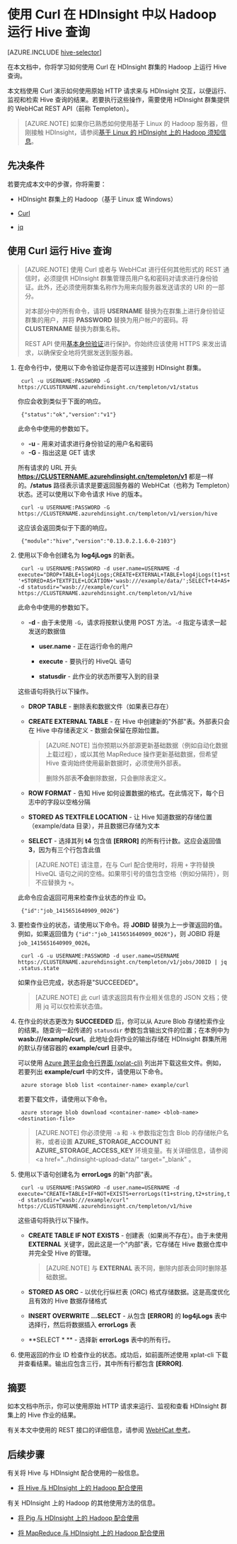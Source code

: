 <properties
   pageTitle="在 HDInsight 中使用 Hadoop Pig | Azure"
   description="了解如何使用 Curl 向 HDInsight 远程提交 Pig 作业。"
   services="hdinsight"
   documentationCenter=""
   authors="Blackmist"
   manager="paulettm"
   editor="cgronlun"/>
<tags ms.service="hdinsight"
    ms.date="02/18/2015"
    wacn.date="04/15/2015"
    />




# 使用 Curl 在 HDInsight 中以 Hadoop 运行 Hive 查询

[AZURE.INCLUDE [hive-selector](../includes/hdinsight-selector-use-hive.md)]

在本文档中，你将学习如何使用 Curl 在 HDInsight 群集的 Hadoop 上运行 Hive 查询。 

本文档使用 Curl 演示如何使用原始 HTTP 请求来与 HDInsight 交互，以便运行、监视和检索 Hive 查询的结果。若要执行这些操作，需要使用 HDInsight 群集提供的 WebHCat REST API（前称 Templeton）。

> [AZURE.NOTE] 如果你已熟悉如何使用基于 Linux 的 Hadoop 服务器，但刚接触 HDInsight，请参阅<a href="/documentation/articles/hdinsight-hadoop-linux-information/" target="_blank">基于 Linux 的 HDInsight 上的 Hadoop 须知信息</a>。

## <a id="prereq"></a>先决条件

若要完成本文中的步骤，你将需要：

* HDInsight 群集上的 Hadoop（基于 Linux 或 Windows）

* <a href="http://curl.haxx.se/" target="_blank">Curl</a>

* <a href="http://stedolan.github.io/jq/" target="_blank">jq</a>

## <a id="curl"></a>使用 Curl 运行 Hive 查询

> [AZURE.NOTE] 使用 Curl 或者与 WebHCat 进行任何其他形式的 REST 通信时，必须提供 HDInsight 群集管理员用户名和密码对请求进行身份验证。此外，还必须使用群集名称作为用来向服务器发送请求的 URI 的一部分。
> 
> 对本部分中的所有命令，请将 **USERNAME** 替换为在群集上进行身份验证群集的用户，并将 **PASSWORD** 替换为用户帐户的密码。将 **CLUSTERNAME** 替换为群集名称。
> 
> REST API 使用<a href="http://zh.wikipedia.org/wiki/HTTP%E5%9F%BA%E6%9C%AC%E8%AE%A4%E8%AF%81" target="_blank">基本身份验证</a>进行保护。你始终应该使用 HTTPS 来发出请求，以确保安全地将凭据发送到服务器。

1. 在命令行中，使用以下命令验证你是否可以连接到 HDInsight 群集。

        curl -u USERNAME:PASSWORD -G https://CLUSTERNAME.azurehdinsight.cn/templeton/v1/status

    你应会收到类似于下面的响应。

        {"status":"ok","version":"v1"}

    此命令中使用的参数如下。

    * **-u** - 用来对请求进行身份验证的用户名和密码
    * **-G** - 指出这是 GET 请求

    所有请求的 URL 开头 **https://CLUSTERNAME.azurehdinsight.cn/templeton/v1** 都是一样的。**/status** 路径表示请求是要返回服务器的 WebHCat（也称为 Templeton）状态。还可以使用以下命令请求 Hive 的版本。

        curl -u USERNAME:PASSWORD -G https://CLUSTERNAME.azurehdinsight.cn/templeton/v1/version/hive

    这应该会返回类似于下面的响应。

        {"module":"hive","version":"0.13.0.2.1.6.0-2103"}

2. 使用以下命令创建名为 **log4jLogs** 的新表。

        curl -u USERNAME:PASSWORD -d user.name=USERNAME -d execute="DROP+TABLE+log4jLogs;CREATE+EXTERNAL+TABLE+log4jLogs(t1+string,t2+string,t3+string,t4+string,t5+string,t6+string,t7+string)+ROW+FORMAT+DELIMITED+FIELDS+TERMINATED+BY+' '+STORED+AS+TEXTFILE+LOCATION+'wasb:///example/data/';SELECT+t4+AS+sev,COUNT(*)+AS+count+FROM+log4jLogs+WHERE+t4+=+'[ERROR]'+GROUP+BY+t4;" -d statusdir="wasb:///example/curl" https://CLUSTERNAME.azurehdinsight.cn/templeton/v1/hive

    此命令中使用的参数如下。

    * **-d** - 由于未使用 `-G`，请求将按默认使用 POST 方法。`-d` 指定与请求一起发送的数据值

        * **user.name** - 正在运行命令的用户
        
        * **execute** - 要执行的 HiveQL 语句
        
        * **statusdir** - 此作业的状态所要写入到的目录

    这些语句将执行以下操作。

    * **DROP TABLE** - 删除表和数据文件（如果表已存在）
    
    * **CREATE EXTERNAL TABLE** - 在 Hive 中创建新的"外部"表。外部表只会在 Hive 中存储表定义 - 数据会保留在原始位置。

		> [AZURE.NOTE] 当你预期以外部源更新基础数据（例如自动化数据上载过程），或以其他 MapReduce 操作更新基础数据，但希望 Hive 查询始终使用最新数据时，必须使用外部表。
		>
		> 删除外部表**不会**删除数据，只会删除表定义。

    * **ROW FORMAT** - 告知 Hive 如何设置数据的格式。在此情况下，每个日志中的字段以空格分隔
    
    * **STORED AS TEXTFILE LOCATION** - 让 Hive 知道数据的存储位置（example/data 目录），并且数据已存储为文本
    
    * **SELECT** - 选择其列 **t4** 包含值 **[ERROR]** 的所有行计数。这应会返回值 **3**，因为有三个行包含此值

    > [AZURE.NOTE] 请注意，在与 Curl 配合使用时，将用 `+` 字符替换 HiveQL 语句之间的空格。如果带引号的值包含空格（例如分隔符），则不应替换为 `+`。

    此命令应会返回可用来检查作业状态的作业 ID。

        {"id":"job_1415651640909_0026"}

3. 要检查作业的状态，请使用以下命令。将 **JOBID** 替换为上一步骤返回的值。例如，如果返回值为 `{"id":"job_1415651640909_0026"}`，则 JOBID 将是`job_1415651640909_0026`。

        curl -G -u USERNAME:PASSWORD -d user.name=USERNAME https://CLUSTERNAME.azurehdinsight.cn/templeton/v1/jobs/JOBID | jq .status.state

	如果作业已完成，状态将是"SUCCEEDED"。

    > [AZURE.NOTE] 此 curl 请求返回具有作业相关信息的 JSON 文档；使用 jq 可以仅检索状态值。 

4. 在作业的状态更改为 **SUCCEEDED** 后，你可以从 Azure Blob 存储检索作业的结果。随查询一起传递的 `statusdir` 参数包含输出文件的位置；在本例中为 **wasb:///example/curl**。此地址会将作业的输出存储在 HDInsight 群集所用的默认存储容器的 **example/curl** 目录中。

    可以使用 <a href="/documentation/articles/xplat-cli/" target="_blank">Azure 跨平台命令行界面 (xplat-cli)</a> 列出并下载这些文件。例如，若要列出 **example/curl** 中的文件，请使用以下命令。

		azure storage blob list <container-name> example/curl

	若要下载文件，请使用以下命令。

		azure storage blob download <container-name> <blob-name> <destination-file>

	> [AZURE.NOTE] 你必须使用 `-a` 和 `-k` 参数指定包含 Blob 的存储帐户名称，或者设置 **AZURE\_STORAGE\_ACCOUNT** 和 **AZURE\_STORAGE\_ACCESS\_KEY** 环境变量。有关详细信息，请参阅 <a href="../hdinsight-upload-data/" target="_blank" 。

6. 使用以下语句创建名为 **errorLogs** 的新"内部"表。

        curl -u USERNAME:PASSWORD -d user.name=USERNAME -d execute="CREATE+TABLE+IF+NOT+EXISTS+errorLogs(t1+string,t2+string,t3+string,t4+string,t5+string,t6+string,t7+string)+STORED+AS+ORC;INSERT+OVERWRITE+TABLE+errorLogs+SELECT+t1,t2,t3,t4,t5,t6,t7+FROM+log4jLogs+WHERE+t4+=+'[ERROR]';SELECT+*+from+errorLogs;" -d statusdir="wasb:///example/curl" https://CLUSTERNAME.azurehdinsight.cn/templeton/v1/hive

    这些语句将执行以下操作。

    * **CREATE TABLE IF NOT EXISTS**  - 创建表（如果尚不存在）。由于未使用 **EXTERNAL** 关键字，因此这是一个"内部"表，它存储在 Hive 数据仓库中并完全受 Hive 的管理。

		> [AZURE.NOTE] 与 **EXTERNAL** 表不同，删除内部表会同时删除基础数据。

    * **STORED AS ORC** - 以优化行纵栏表 (ORC) 格式存储数据。这是高度优化且有效的 Hive 数据存储格式
    * **INSERT OVERWRITE ...SELECT** - 从包含 **[ERROR]** 的 **log4jLogs** 表中选择行，然后将数据插入 **errorLogs** 表
    * **SELECT * ** - 选择新 **errorLogs** 表中的所有行。

7. 使用返回的作业 ID 检查作业的状态。成功后，如前面所述使用 xplat-cli 下载并查看结果。输出应包含三行，其中所有行都包含 **[ERROR]**.


## <a id="summary"></a>摘要

如本文档中所示，你可以使用原始 HTTP 请求来运行、监视和查看 HDInsight 群集上的 Hive 作业的结果。

有关本文中使用的 REST 接口的详细信息，请参阅 <a href="https://cwiki.apache.org/confluence/display/Hive/WebHCat+Reference" target="_blank">WebHCat 参考</a>。

## <a id="nextsteps"></a>后续步骤

有关将 Hive 与 HDInsight 配合使用的一般信息。

* [将 Hive 与 HDInsight 上的 Hadoop 配合使用](/documentation/articles/hdinsight-use-hive)

有关 HDInsight 上的 Hadoop 的其他使用方法的信息。

* [将 Pig 与 HDInsight 上的 Hadoop 配合使用](/documentation/articles/hdinsight-use-pig)

* [将 MapReduce 与 HDInsight 上的 Hadoop 配合使用](/documentation/articles/hdinsight-use-mapreduce)


[hdinsight-sdk-documentation]: http://msdn.microsoft.com/zh-cn/library/dn479185.aspx

[azure-purchase-options]: /pricing/overview/
[azure-free-trial]: pricing/1rmb-trial/

[apache-tez]: http://tez.apache.org
[apache-hive]: http://hive.apache.org/
[apache-log4j]: http://zh.wikipedia.org/wiki/Log4j
[hive-on-tez-wiki]: https://cwiki.apache.org/confluence/display/Hive/Hive+on+Tez
[import-to-excel]: /documentation/articles/hdinsight-connect-excel-power-query/


[hdinsight-use-oozie]: /documentation/articles/hdinsight-use-oozie/
[hdinsight-analyze-flight-data]: /documentation/articles/hdinsight-analyze-flight-delay-data/



[hdinsight-storage]: /documentation/articles/hdinsight-use-blob-storage

[hdinsight-provision]: /documentation/articles/hdinsight-provision-clusters/
[hdinsight-submit-jobs]: /documentation/articles/hdinsight-submit-hadoop-jobs-programmatically/
[hdinsight-upload-data]: /documentation/articles/hdinsight-upload-data/
[hdinsight-get-started]: /documentation/articles/hdinsight-get-started/

[Powershell-install-configure]: /documentation/articles/install-configure-powershell/
[powershell-here-strings]: http://technet.microsoft.com/zh-cn/library/ee692792.aspx

[image-hdi-hive-powershell]: ./media/hdinsight-use-hive/HDI.HIVE.PowerShell.png
[img-hdi-hive-powershell-output]: ./media/hdinsight-use-hive/HDI.Hive.PowerShell.Output.png
[image-hdi-hive-architecture]: ./media/hdinsight-use-hive/HDI.Hive.Architecture.png

<!--HONumber=50-->